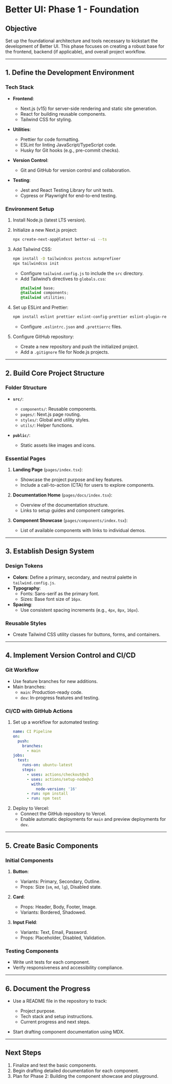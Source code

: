 # Better UI: Phase 1 - Foundation

## **Objective**
Set up the foundational architecture and tools necessary to kickstart the development of Better UI. This phase focuses on creating a robust base for the frontend, backend (if applicable), and overall project workflow.

---

## **1. Define the Development Environment**

### **Tech Stack**
- **Frontend**:
  - Next.js (v15) for server-side rendering and static site generation.
  - React for building reusable components.
  - Tailwind CSS for styling.

- **Utilities**:
  - Prettier for code formatting.
  - ESLint for linting JavaScript/TypeScript code.
  - Husky for Git hooks (e.g., pre-commit checks).

- **Version Control**:
  - Git and GitHub for version control and collaboration.

- **Testing**:
  - Jest and React Testing Library for unit tests.
  - Cypress or Playwright for end-to-end testing.

### **Environment Setup**
1. Install Node.js (latest LTS version).
2. Initialize a new Next.js project:
   ```bash
   npx create-next-app@latest better-ui --ts
   ```
3. Add Tailwind CSS:
   ```bash
   npm install -D tailwindcss postcss autoprefixer
   npx tailwindcss init
   ```
   - Configure `tailwind.config.js` to include the `src` directory.
   - Add Tailwind’s directives to `globals.css`:
     ```css
     @tailwind base;
     @tailwind components;
     @tailwind utilities;
     ```
4. Set up ESLint and Prettier:
   ```bash
   npm install eslint prettier eslint-config-prettier eslint-plugin-react eslint-plugin-tailwindcss
   ```
   - Configure `.eslintrc.json` and `.prettierrc` files.

5. Configure GitHub repository:
   - Create a new repository and push the initialized project.
   - Add a `.gitignore` file for Node.js projects.

---

## **2. Build Core Project Structure**

### **Folder Structure**
- **`src/`**:
  - `components/`: Reusable components.
  - `pages/`: Next.js page routing.
  - `styles/`: Global and utility styles.
  - `utils/`: Helper functions.

- **`public/`**:
  - Static assets like images and icons.

### **Essential Pages**
1. **Landing Page** (`pages/index.tsx`):
   - Showcase the project purpose and key features.
   - Include a call-to-action (CTA) for users to explore components.

2. **Documentation Home** (`pages/docs/index.tsx`):
   - Overview of the documentation structure.
   - Links to setup guides and component categories.

3. **Component Showcase** (`pages/components/index.tsx`):
   - List of available components with links to individual demos.

---

## **3. Establish Design System**

### **Design Tokens**
- **Colors**: Define a primary, secondary, and neutral palette in `tailwind.config.js`.
- **Typography**:
  - Fonts: Sans-serif as the primary font.
  - Sizes: Base font size of `16px`.
- **Spacing**:
  - Use consistent spacing increments (e.g., `4px`, `8px`, `16px`).

### **Reusable Styles**
- Create Tailwind CSS utility classes for buttons, forms, and containers.

---

## **4. Implement Version Control and CI/CD**

### **Git Workflow**
- Use feature branches for new additions.
- Main branches:
  - `main`: Production-ready code.
  - `dev`: In-progress features and testing.

### **CI/CD with GitHub Actions**
1. Set up a workflow for automated testing:
   ```yaml
   name: CI Pipeline
   on:
     push:
       branches:
         - main
   jobs:
     test:
       runs-on: ubuntu-latest
       steps:
         - uses: actions/checkout@v3
         - uses: actions/setup-node@v3
           with:
             node-version: '16'
         - run: npm install
         - run: npm test
   ```
2. Deploy to Vercel:
   - Connect the GitHub repository to Vercel.
   - Enable automatic deployments for `main` and preview deployments for `dev`.

---

## **5. Create Basic Components**

### **Initial Components**
1. **Button**:
   - Variants: Primary, Secondary, Outline.
   - Props: Size (`sm`, `md`, `lg`), Disabled state.

2. **Card**:
   - Props: Header, Body, Footer, Image.
   - Variants: Bordered, Shadowed.

3. **Input Field**:
   - Variants: Text, Email, Password.
   - Props: Placeholder, Disabled, Validation.

### **Testing Components**
- Write unit tests for each component.
- Verify responsiveness and accessibility compliance.

---

## **6. Document the Progress**
- Use a README file in the repository to track:
  - Project purpose.
  - Tech stack and setup instructions.
  - Current progress and next steps.

- Start drafting component documentation using MDX.

---

## **Next Steps**
1. Finalize and test the basic components.
2. Begin drafting detailed documentation for each component.
3. Plan for Phase 2: Building the component showcase and playground.
